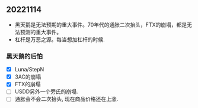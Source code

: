 ## 20221114
- 黑天鹅是无法预期的重大事件。70年代的通胀二次抬头，FTX的崩塌，都是无法预测的重大事件。
- 杠杆是万恶之源。每当想加杠杆的时候.


### 黑天鹅的后怕
- [x] Luna/StepN
- [x] 3AC的崩塌
- [x] FTX的崩塌
- [ ] USDD另外一个旁氏的崩塌.
- [ ] 通胀会不会二次抬头, 现在商品价格还在上涨.
